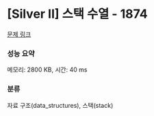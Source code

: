# [Silver II] 스택 수열 - 1874 

[문제 링크](https://www.acmicpc.net/problem/1874) 

### 성능 요약

메모리: 2800 KB, 시간: 40 ms

### 분류

자료 구조(data_structures), 스택(stack)

